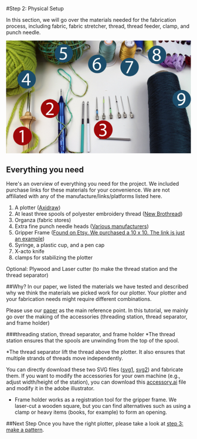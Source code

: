 #Step 2: Physical Setup 

In this section, we will go over the materials needed for the fabrication process, including fabric, fabric stretcher, thread,  thread feeder, clamp, and punch needle.
 
![thread and tool](../assets/03_thread_and_tool.jpg "threadAndTool")

## Everything you need

Here's an overview of everything you need for the project. We included purchase links for these materials for your convenience. We are not affiliated with any of the manufacture/links/platforms listed here. 
1. A plotter ([Axidraw](https://shop.evilmadscientist.com/productsmenu/890))
2. At least three spools of polyester embroidery thread ([New Brothread](https://www.amazon.com/New-brothread-Polyester-Embroidery-Husqvarna/dp/B077Z5VJHN/ref=sr_1_8?dchild=1&keywords=polyester+thread&qid=1592946623&sr=8-8))
3. Organza (fabric stores)
4. Extra fine punch needle heads ([Various manufacturers](https://www.amazon.com/BAGERLA-Embroidery-Scissors-Stitching-Beginners/dp/B07XK2X776/ref=sr_1_6?dchild=1&keywords=punch+needle&qid=1592946704&sr=8-6))
5. Gripper Frame ([Found on Etsy. We purchased a 10 x 10. The link is just an example](https://www.etsy.com/listing/701260649/punch-needle-embroidery-frame-8-x-8?ga_order=most_relevant&ga_search_type=all&ga_view_type=gallery&ga_search_query=gripper+frame&ref=sr_gallery-1-2&organic_search_click=1&cns=1))
6. Syringe, a plastic cup, and a pen cap 
7. X-acto knife 
8. clamps for stabilizing the plotter

Optional:
Plywood and Laser cutter (to make the thread station and the thread separator)

##Why?
In our paper, we listed the materials we have tested and described why we think the materials we picked work for our plotter. Your plotter and your fabrication needs might require different combinations.

Please use our [paper](http://www.cond.org/punchneedle.pdf) as the main reference point. In this tutorial, we mainly go over the making of the accessories (threading station, thread separator, and frame holder)

###threading station, thread separator, and frame holder
*The thread station ensures that the spools are unwinding from the top of the spool. 

*The thread separator lift the thread above the plotter. It also ensures that multiple strands of threads move independently. 
 
You can directly download these two SVG files ([svg1](../assets/thread%20feeder-03.svg), [svg2](../assets/thread%20feeder-04.svg)) and fabricate them. If you want to modify the accessories for your own machine (e.g., adjust width/height of the station), you can download this [accessory.ai](../assets/thread%20feeder.ai) file and modify it in the adobe illustrator. 

* Frame holder works as a registration tool for the gripper frame. We laser-cut a wooden square, but you can find alternatives such as using a clamp or heavy items (books, for example) to form an opening.
 

##Next Step 
Once you have the right plotter, please take a look at [step 3: make a pattern](step3_patternMaking.md). 

  
